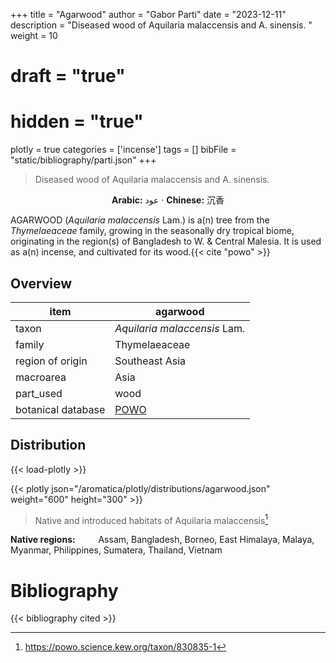 +++
title = "Agarwood"
author = "Gabor Parti"
date = "2023-12-11"
description = "Diseased wood of Aquilaria malaccensis and A. sinensis. "
weight = 10
# draft = "true"
# hidden = "true"
plotly = true
categories = ['incense']
tags = []
bibFile = "static/bibliography/parti.json"
+++

>Diseased wood of Aquilaria malaccensis and A. sinensis.  [<i class="fab fa-wikipedia-w"></i>](https://en.wiktionary.org/wiki/agalloch)

<center>

**Arabic:** <span class="arabic-text" dir="rtl">عود</span> · **Chinese:** <span class="traditional-chinese-text">沉香</span>

</center>

AGARWOOD (*Aquilaria malaccensis* Lam.) is a(n) tree from the *Thymelaeaceae* family, growing in the seasonally dry tropical biome, originating in the region(s) of Bangladesh to W. & Central Malesia. It is used as a(n)  incense, and cultivated for its wood.{{< cite "powo" >}}

## Overview

|       item       |                      agarwood                     |
|------------------|---------------------------------------------------|
|       taxon      |            *Aquilaria malaccensis* Lam.           |
|      family      |                   Thymelaeaceae                   |
| region of origin |                   Southeast Asia                  |
|     macroarea    |                        Asia                       |
|     part_used    |                        wood                       |
|botanical database|[POWO](https://powo.science.kew.org/taxon/830835-1)|



## Distribution

{{< load-plotly >}}

{{< plotly json="/aromatica/plotly/distributions/agarwood.json" weight="600" height="300" >}}

>Native and introduced habitats of Aquilaria malaccensis[^powo]

[^powo]: https://powo.science.kew.org/taxon/830835-1

<p style="text-align:left;">

**Native regions:** &ensp; &ensp; &ensp; Assam, Bangladesh, Borneo, East Himalaya, Malaya, Myanmar, Philippines, Sumatera, Thailand, Vietnam

</p>



# Bibliography

{{< bibliography cited >}}

